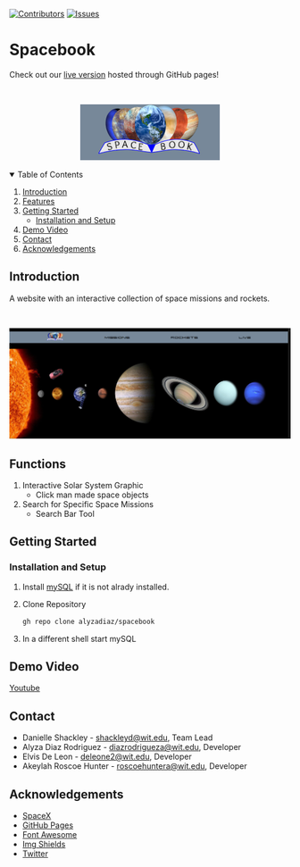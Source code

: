 [![Contributors][contributors-shield]][contributors-url]
[![Issues][issues-shield]][issues-url]



<!-- LOGO -->
# Spacebook

Check out our [live version](https://alyzadiaz.github.io/spacebook/HTML/home.html) hosted through GitHub pages!

<br/>
<p align="center">
    <img src="RESOURCES/logo.png">
</p>

<!-- TABLE OF CONTENTS -->
<details open="open">
  <summary>Table of Contents</summary>
  <ol>
    <li>
      <a href="#introduction">Introduction</a>
    </li>
    <li><a href="#features">Features</a>
    <li><a href="#getting-started">Getting Started</a>
        <ul>
          <li><a href="#installation-and-setup">Installation and Setup</a></li>
      </ul>
    </li>
    <li><a href="#demo-video">Demo Video</a></li>
    <li><a href="#contact">Contact</a></li>
    <li><a href="#acknowledgements">Acknowledgements</a></li>
  </ol>
</details>

## Introduction
A website with an interactive collection of space missions and rockets.

<br/>
<p align="center">
  <img src="RESOURCES/PROJECT IMAGES/spacebook-home.PNG">
</p>

## Functions
1. Interactive Solar System Graphic 
    * Click man made space objects
2. Search for Specific Space Missions
    * Search Bar Tool
## Getting Started

### Installation and Setup
1. Install [mySQL](https://dev.mysql.com/doc/mysql-installation-excerpt/5.7/en/) if it is not alrady installed.
2. Clone Repository

    ```sh
    gh repo clone alyzadiaz/spacebook
    ```
    
3. In a different shell start mySQL


## Demo Video
[Youtube](https://www.youtube.com/watch?v=Rhb7AdnXmIo&ab_channel=AkeylahRoscoeHunter)
## Contact

* Danielle Shackley - shackleyd@wit.edu, Team Lead
* Alyza Diaz Rodriguez - diazrodrigueza@wit.edu, Developer
* Elvis De Leon - deleone2@wit.edu, Developer
* Akeylah Roscoe Hunter - roscoehuntera@wit.edu, Developer

## Acknowledgements
* [SpaceX](https://api.spacexdata.com/)
* [GitHub Pages](https://pages.github.com)
* [Font Awesome](https://fontawesome.com)
* [Img Shields](https://shields.io)
* [Twitter](https://twitter.com)


[contributors-shield]: https://img.shields.io/github/contributors/alyzadiaz/spacebook.svg?style=for-the-badge
[contributors-url]: https://github.com/alyzadiaz/spacebook/graphs/contributors
[issues-shield]: https://img.shields.io/github/issues/alyzadiaz/spacebook.svg?style=for-the-badge
[issues-url]: https://github.com/alyzadiaz/spacebook/issues
